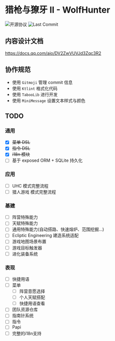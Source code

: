 # 猎枪与獠牙 II - WolfHunter

![开源协议](https://img.shields.io/github/license/MikkoAyaka/WolfHunter?style=for-the-badge)
![Last Commit](https://img.shields.io/github/last-commit/MikkoAyaka/WolfHunter?style=for-the-badge)

## 内容设计文档

https://docs.qq.com/aio/DV2ZwVUVJd3Zqc3R2

## 协作规范

- 使用 `Gitmoji` 管理 commit 信息  
- 使用 `Ktlint` 格式化代码  
- 使用 `TabooLib` 进行开发  
- 使用 `MiniMessage` 设置文本样式与颜色

## TODO

### 通用

- [x] ~~菜单 DSL~~
- [x] ~~指令 DSL~~
- [x] ~~i18n 模块~~
- [ ] 基于 exposed ORM + SQLite 持久化

### 应用

- [ ] UHC 模式完整流程
- [ ] 猎人游戏 模式完整流程

### 基建

- [ ] 阵营特殊能力
- [ ] 天赋特殊能力
- [ ] 通用特殊能力(自动搭路、快速熔炉、范围挖掘...)
- [ ] Ecliptic Engineering 建造系统适配
- [ ] 游戏地图场景布置
- [ ] 游戏目标触发器
- [ ] 进化装备系统

### 表现

- [ ] 快捷用语
- [ ] 菜单
    - [ ] 阵营意愿选择
    - [ ] 个人天赋搭配
    - [ ] 快捷用语查看
- [ ] 团队资源仓库
- [ ] 指南针系统
- [ ] 指令
- [ ] Papi
- [ ] 完整的i18n支持